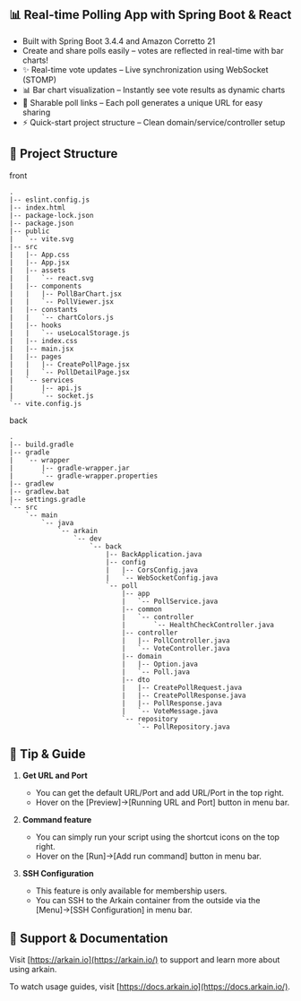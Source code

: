 ## 📊 Real-time Polling App with Spring Boot & React
* Built with Spring Boot 3.4.4 and Amazon Corretto 21
* Create and share polls easily – votes are reflected in real-time with bar charts!
* ✨ Real-time vote updates – Live synchronization using WebSocket (STOMP)
* 📊 Bar chart visualization – Instantly see vote results as dynamic charts
* 🔗 Sharable poll links – Each poll generates a unique URL for easy sharing
* ⚡ Quick-start project structure – Clean domain/service/controller setup

## 📂 Project Structure
front
```
.
|-- eslint.config.js
|-- index.html
|-- package-lock.json
|-- package.json
|-- public
|   `-- vite.svg
|-- src
|   |-- App.css
|   |-- App.jsx
|   |-- assets
|   |   `-- react.svg
|   |-- components
|   |   |-- PollBarChart.jsx
|   |   `-- PollViewer.jsx
|   |-- constants
|   |   `-- chartColors.js
|   |-- hooks
|   |   `-- useLocalStorage.js
|   |-- index.css
|   |-- main.jsx
|   |-- pages
|   |   |-- CreatePollPage.jsx
|   |   `-- PollDetailPage.jsx
|   `-- services
|       |-- api.js
|       `-- socket.js
`-- vite.config.js
```

back
```
.
|-- build.gradle
|-- gradle
|   `-- wrapper
|       |-- gradle-wrapper.jar
|       `-- gradle-wrapper.properties
|-- gradlew
|-- gradlew.bat
|-- settings.gradle
`-- src
    `-- main
        `-- java
            `-- arkain
                `-- dev
                    `-- back
                        |-- BackApplication.java
                        |-- config
                        |   |-- CorsConfig.java
                        |   `-- WebSocketConfig.java
                        `-- poll
                            |-- app
                            |   `-- PollService.java
                            |-- common
                            |   `-- controller
                            |       `-- HealthCheckController.java
                            |-- controller
                            |   |-- PollController.java
                            |   `-- VoteController.java
                            |-- domain
                            |   |-- Option.java
                            |   `-- Poll.java
                            |-- dto
                            |   |-- CreatePollRequest.java
                            |   |-- CreatePollResponse.java
                            |   |-- PollResponse.java
                            |   `-- VoteMessage.java
                            `-- repository
                                `-- PollRepository.java
```

## 🔧 Tip & Guide
1. **Get URL and Port**
    - You can get the default URL/Port and add URL/Port in the top right.
    - Hover on the [Preview]->[Running URL and Port] button in menu bar.

2. **Command feature**
    - You can simply run your script using the shortcut icons on the top right.
    - Hover on the [Run]->[Add run command] button in menu bar.

3. **SSH Configuration**
    - This feature is only available for membership users.
    - You can SSH to the Arkain container from the outside via the [Menu]->[SSH Configuration] in menu bar.

## 💬 Support & Documentation
Visit [https://arkain.io](https://arkain.io/) to support and learn more about using arkain.

To watch usage guides, visit [https://docs.arkain.io](https://docs.arkain.io/).
